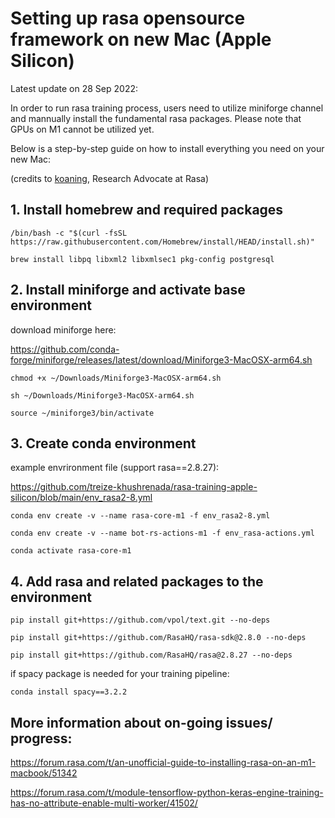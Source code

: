 # Setting up rasa opensource framework on new Mac (Apple Silicon)

Latest update on 28 Sep 2022:

In order to run rasa training process, users need to utilize miniforge channel and mannually install the fundamental rasa packages. Please note that GPUs on M1 cannot be utilized yet.

Below is a step-by-step guide on how to install everything you need on your new Mac:

(credits to [koaning](https://forum.rasa.com/u/koaning), Research Advocate at Rasa)

## 1. Install homebrew and required packages

`/bin/bash -c "$(curl -fsSL https://raw.githubusercontent.com/Homebrew/install/HEAD/install.sh)"`

`brew install libpq libxml2 libxmlsec1 pkg-config postgresql`

## 2. Install miniforge and activate base environment

download miniforge here:

https://github.com/conda-forge/miniforge/releases/latest/download/Miniforge3-MacOSX-arm64.sh

`chmod +x ~/Downloads/Miniforge3-MacOSX-arm64.sh`

`sh ~/Downloads/Miniforge3-MacOSX-arm64.sh`

`source ~/miniforge3/bin/activate`

## 3. Create conda environment 

example envrironment file (support rasa==2.8.27):

https://github.com/treize-khushrenada/rasa-training-apple-silicon/blob/main/env_rasa2-8.yml

`conda env create -v --name rasa-core-m1 -f env_rasa2-8.yml`

`conda env create -v --name bot-rs-actions-m1 -f env_rasa-actions.yml`

`conda activate rasa-core-m1`

## 4. Add rasa and related packages to the environment

`pip install git+https://github.com/vpol/text.git --no-deps`

`pip install git+https://github.com/RasaHQ/rasa-sdk@2.8.0 --no-deps`

`pip install git+https://github.com/RasaHQ/rasa@2.8.27 --no-deps`

if spacy package is needed for your training pipeline:

`conda install spacy==3.2.2`

## More information about on-going issues/ progress:

https://forum.rasa.com/t/an-unofficial-guide-to-installing-rasa-on-an-m1-macbook/51342

https://forum.rasa.com/t/module-tensorflow-python-keras-engine-training-has-no-attribute-enable-multi-worker/41502/